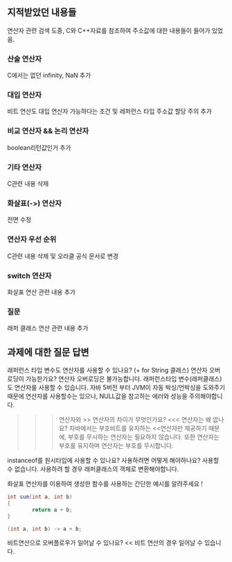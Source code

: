## 지적받았던 내용들
연산자 관련 검색 도중, C와 C++자료를 참조하여 주소값에 대한 내용들이 들어가 있었음.

### 산술 연산자
C에서는 없던 infinity, NaN 추가

### 대입 연산자
비트 연산도 대입 연산자 가능하다는 조건 및 레퍼런스 타입 주소값 할당 주의 추가

### 비교 연산자 && 논리 연산자
boolean리턴값인거 추가

### 기타 연산자
C관련 내용 삭제

### 화살표(->) 연산자
전면 수정

### 연산자 우선 순위
C관련 내용 삭제 및 오라클 공식 문서로 변경

### switch 연산자
화살표 연산 관련 내용 추가

### 질문
래퍼 클래스 연산 관련 내용 추가


## 과제에 대한 질문 답변

래퍼런스 타입 변수도 연산자를 사용할 수 있나요? (+ for String 클래스)
연산자 오버로딩이 가능한가요?
연산자 오버로딩은 불가능합니다.
래퍼런스타입 변수(래퍼클래스)도 연산자를 사용할 수 있습니다. 자바 5버전 부터 JVM이 자동 박싱/언박싱을 도와주기때문에 연산자를 사용할수는 있으나, NULL값을 참고하는 에러와 성능을 주의해야합니다.

>>> 연산자와 >> 연산자의 차이가 무엇인가요? <<< 연산자는 왜 없나요?
자바에서는 부호비트를 유지하는 <<연산자만 제공하기 때문에, 부호를 무시하는 연산자는 필요하지 않습니다.
또한
>> 연산자는 부호를 유지하며
>>> 연산자는 부호를 무시합니다.

instanceof를 원시타입에 사용할 수 있나요? 사용하려면 어떻게 해야하나요?
사용할 수 없습니다. 사용하려 할 경우 래퍼클래스의 객체로 변환해야합니다.

화살표 연산자를 이용하여 생성한 함수를 사용하는 간단한 예시를 알려주세요 !
```java
int sum(int a, int b)
{
		return a + b;
}

(int a, int b) -> a + b;
```

비트연산으로 오버플로우가 일어날 수 있나요?
<< 비트 연산의 경우 일어날 수 있습니다.